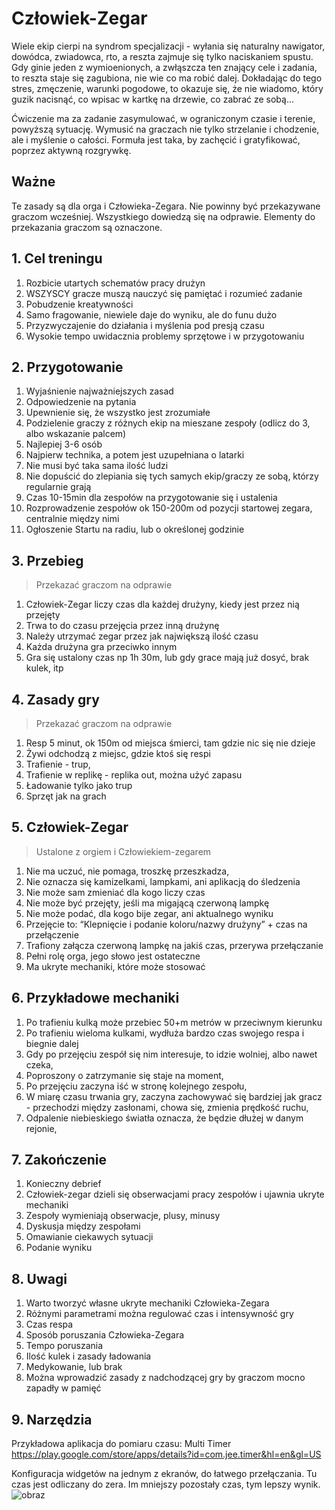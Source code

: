 
# Człowiek-Zegar
Wiele ekip cierpi na syndrom specjalizacji - wyłania się naturalny nawigator, dowódca, zwiadowca, rto, a reszta zajmuje się tylko naciskaniem spustu. Gdy ginie jeden z wymioenionych, a zwłąszcza ten znający cele i zadania, to reszta staje się zagubiona, nie wie co ma robić dalej. Dokładając do tego stres, zmęczenie, warunki pogodowe, to okazuje się, że nie wiadomo, który guzik nacisnąć, co wpisac w kartkę na drzewie, co zabrać ze sobą... 

Ćwiczenie ma za zadanie zasymulować, w ograniczonym czasie i terenie, powyższą sytuację. Wymusić na graczach nie tylko strzelanie i chodzenie, ale i myślenie o całości. Formuła jest taka, by zachęcić i gratyfikować, poprzez aktywną rozgrywkę.

## Ważne
Te zasady są dla orga i Człowieka-Zegara. Nie powinny być przekazywane graczom wcześniej. Wszystkiego dowiedzą się na odprawie. Elementy do przekazania graczom są oznaczone.

## 1. Cel treningu
1. Rozbicie utartych schematów pracy drużyn
1. WSZYSCY gracze muszą nauczyć się pamiętać i rozumieć zadanie
1. Pobudzenie kreatywności
1. Samo fragowanie, niewiele daje do wyniku, ale do funu dużo
1. Przyzwyczajenie do działania i myślenia pod presją czasu
1. Wysokie tempo uwidacznia problemy sprzętowe i w przygotowaniu

## 2. Przygotowanie
1. Wyjaśnienie najważniejszych zasad
1. Odpowiedzenie na pytania
1. Upewnienie się, że wszystko jest zrozumiałe
1. Podzielenie graczy z różnych ekip na mieszane zespoły (odlicz do 3, albo wskazanie palcem)
1. Najlepiej 3-6 osób
1. Najpierw technika, a potem jest uzupełniana o latarki
1. Nie musi być taka sama ilość ludzi
2. Nie dopuścić do zlepiania się tych samych ekip/graczy ze sobą, którzy regularnie grają
3. Czas 10-15min dla zespołów na przygotowanie się i ustalenia
4. Rozprowadzenie zespołów ok 150-200m od pozycji startowej zegara, centralnie między nimi
5. Ogłoszenie Startu na radiu, lub o określonej godzinie

## 3. Przebieg 
> Przekazać graczom na odprawie
1. Człowiek-Zegar liczy czas dla każdej drużyny, kiedy jest przez nią przejęty
1. Trwa to do czasu przejęcia przez inną drużynę
1. Należy utrzymać zegar przez jak największą ilość czasu
1. Każda drużyna gra przeciwko innym
1. Gra się ustalony czas np 1h 30m, lub gdy grace mają już dosyć, brak kulek, itp

## 4. Zasady gry
> Przekazać graczom na odprawie
1. Resp 5 minut, ok 150m od miejsca śmierci, tam gdzie nic się nie dzieje
1. Żywi odchodzą z miejsc, gdzie ktoś się respi
1. Trafienie - trup, 
1. Trafienie w replikę - replika out, można użyć zapasu
1. Ładowanie tylko jako trup
1. Sprzęt jak na grach

## 5. Człowiek-Zegar
> Ustalone z orgiem i Człowiekiem-zegarem
1. Nie ma uczuć, nie pomaga, troszkę przeszkadza,
1. Nie oznacza się kamizelkami, lampkami, ani aplikacją do śledzenia
1. Nie może sam zmieniać dla kogo liczy czas
1. Nie może być przejęty, jeśli ma migającą czerwoną lampkę
1. Nie może podać, dla kogo bije zegar, ani aktualnego wyniku
1. Przejęcie to: “Klepnięcie i podanie koloru/nazwy drużyny” + czas na przełączenie
1. Trafiony załącza czerwoną lampkę na jakiś czas, przerywa przełączanie
1. Pełni rolę orga, jego słowo jest ostateczne
1. Ma ukryte mechaniki, które może stosować

## 6. Przykładowe mechaniki 
1. Po trafieniu kulką może przebiec 50+m metrów w przeciwnym kierunku
1. Po trafieniu wieloma kulkami, wydłuża bardzo czas swojego respa i biegnie dalej
1. Gdy po przejęciu zespół się nim interesuje, to idzie wolniej, albo nawet czeka,
1. Poproszony o zatrzymanie się staje na moment,
1. Po przejęciu zaczyna iść w stronę kolejnego zespołu,
1. W miarę czasu trwania gry, zaczyna zachowywać się bardziej jak gracz - przechodzi między zasłonami, chowa się, zmienia prędkość ruchu,
1. Odpalenie niebieskiego światła oznacza, że będzie dłużej w danym rejonie,

## 7. Zakończenie
1. Konieczny debrief
1. Człowiek-zegar dzieli się obserwacjami pracy zespołów i ujawnia ukryte mechaniki
1. Zespoły wymieniają obserwacje, plusy, minusy
1. Dyskusja między zespołami
1. Omawianie ciekawych sytuacji
1. Podanie wyniku

## 8. Uwagi
1. Warto tworzyć własne ukryte mechaniki Człowieka-Zegara
1. Różnymi parametrami można regulować czas i intensywność gry
1. Czas respa
1. Sposób poruszania Człowieka-Zegara
1. Tempo poruszania
1. Ilość kulek i zasady ładowania
1. Medykowanie, lub brak
1. Można wprowadzić zasady z nadchodzącej gry by graczom mocno zapadły w pamięć

## 9. Narzędzia
Przykładowa aplikacja do pomiaru czasu: Multi Timer 
https://play.google.com/store/apps/details?id=com.jee.timer&hl=en&gl=US

Konfiguracja widgetów na jednym z ekranów, do łatwego przełączania.
Tu czas jest odliczany do zera. Im mniejszy pozostały czas, tym lepszy wynik.
![obraz](https://github.com/wichur/scenariusze.asg/assets/11137221/a48bf653-6fc5-4fd1-b910-74c01a807c95)


